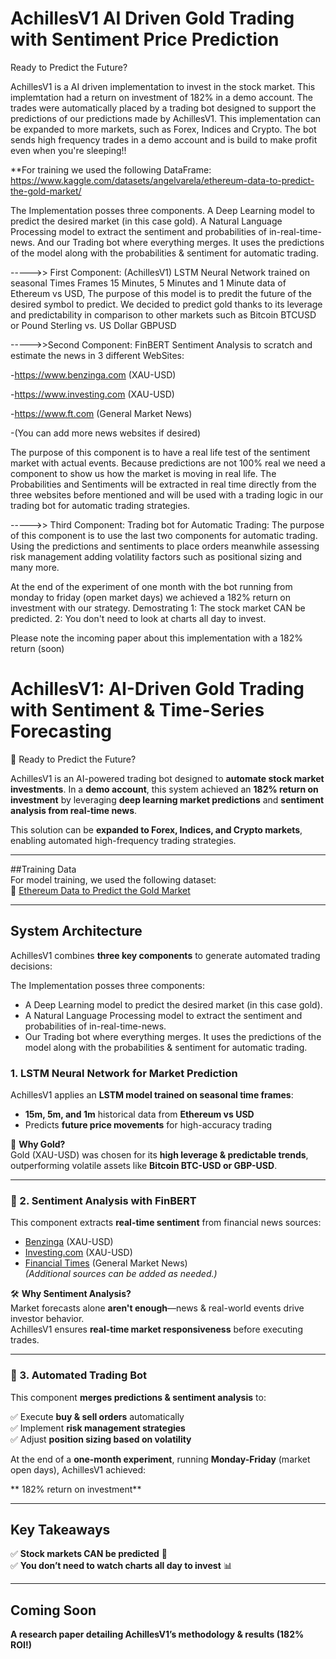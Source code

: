 # AchillesV1 AI Driven Gold Trading with Sentiment Price Prediction

Ready to Predict the Future?

AchillesV1 is a AI driven implementation to invest in the stock market. This implemtation had a return on investment of 182% in a demo account. The trades were automatically placed by a trading bot designed to support the predictions of our predictions made by AchillesV1. This implementation can be expanded to more markets, such as Forex, Indices and Crypto. The bot sends high frequency trades in a demo account and is build to make profit even when you're sleeping!!

**For training we used the following DataFrame:
https://www.kaggle.com/datasets/angelvarela/ethereum-data-to-predict-the-gold-market/

The Implementation posses three components. 
A Deep Learning model to predict the desired market (in this case gold).
A Natural Language Processing model to extract the sentiment and probabilities of in-real-time-news.
And our Trading bot where everything merges. It uses the predictions of the model along with the probabilities & sentiment for automatic trading.


----->> First Component: (AchillesV1) LSTM Neural Network trained on seasonal Times Frames 15 Minutes, 5 Minutes and 1 Minute data of Ethereum vs USD, The purpose of this model is to predit the future of the desired symbol to predict. We decided to predict gold thanks to its leverage and predictability in comparison to other markets such as Bitcoin BTCUSD or Pound Sterling vs. US Dollar GBPUSD

----->>Second Component: FinBERT Sentiment Analysis to scratch and estimate the news in 3 different WebSites:

-https://www.benzinga.com (XAU-USD)

-https://www.investing.com (XAU-USD)

-https://www.ft.com (General Market News)

-(You can add more news websites if desired)

The purpose of this component is to have a real life test of the sentiment market with actual events. Because predictions are not 100% real we need a component to show us how the market is moving in real life. The Probabilities and Sentiments will be extracted in real time directly from the three websites before mentioned and will be used with a trading logic in our trading bot for automatic trading strategies.

----->> Third Component: Trading bot for Automatic Trading: The purpose of this component is to use the last two components for automatic trading. Using the predictions and sentiments to place orders meanwhile assessing risk management adding volatility factors such as positional sizing and many more. 

At the end of the experiment of one month with the bot running from monday to friday (open market days) we achieved a 182% return on investment with our strategy. Demostrating 1: The stock market CAN be predicted. 2: You don't need to look at charts all day to invest. 

Please note the incoming paper about this implementation with a 182% return (soon)




# AchillesV1: AI-Driven Gold Trading with Sentiment & Time-Series Forecasting

🚀 Ready to Predict the Future?

AchillesV1 is an AI-powered trading bot designed to **automate stock market investments**. 
In a **demo account**, this system achieved an **182% return on investment** by leveraging 
**deep learning market predictions** and **sentiment analysis from real-time news**.

This solution can be **expanded to Forex, Indices, and Crypto markets**, enabling automated 
high-frequency trading strategies.

---

##Training Data  
For model training, we used the following dataset:  
🔗 [Ethereum Data to Predict the Gold Market](https://www.kaggle.com/datasets/angelvarela/ethereum-data-to-predict-the-gold-market)

---

## System Architecture  

AchillesV1 combines **three key components** to generate automated trading decisions:  

The Implementation posses three components:

- A Deep Learning model to predict the desired market (in this case gold).
- A Natural Language Processing model to extract the sentiment and probabilities of in-real-time-news.
- Our Trading bot where everything merges. It uses the predictions of the model along with the probabilities & sentiment for automatic trading.

### 1. LSTM Neural Network for Market Prediction  
AchillesV1 applies an **LSTM model trained on seasonal time frames**:
- **15m, 5m, and 1m** historical data from **Ethereum vs USD**
- Predicts **future price movements** for high-accuracy trading  

📌 **Why Gold?**  
Gold (XAU-USD) was chosen for its **high leverage & predictable trends**, outperforming 
volatile assets like **Bitcoin BTC-USD or GBP-USD**.

---

### 📰 2. Sentiment Analysis with FinBERT  
This component extracts **real-time sentiment** from financial news sources:  

-  [Benzinga](https://www.benzinga.com) (XAU-USD)  
-  [Investing.com](https://www.investing.com) (XAU-USD)  
-  [Financial Times](https://www.ft.com) (General Market News)  
*(Additional sources can be added as needed.)*

🛠 **Why Sentiment Analysis?**  
Market forecasts alone **aren't enough**—news & real-world events drive investor behavior.  
AchillesV1 ensures **real-time market responsiveness** before executing trades.

---

### 🤖 3. Automated Trading Bot  
This component **merges predictions & sentiment analysis** to:

✅ Execute **buy & sell orders** automatically  
✅ Implement **risk management strategies**  
✅ Adjust **position sizing based on volatility**  

At the end of a **one-month experiment**, running **Monday-Friday** (market open days), 
AchillesV1 achieved:  

** 182% return on investment**  

---

##  Key Takeaways  
✅ **Stock markets CAN be predicted** 🧠  
✅ **You don’t need to watch charts all day to invest** 📊  

---

##  Coming Soon  
 **A research paper detailing AchillesV1’s methodology & results (182% ROI!)**  
